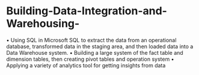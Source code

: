 # Building-Data-Integration-and-Warehousing-
•	Using SQL in Microsoft SQL to extract the data from an operational database, transformed data in the staging area, and then loaded data into a Data Warehouse system.
•	Building a large system of the fact table and dimension tables, then creating pivot tables and operation system
•	Applying a variety of analytics tool for getting insights from data
